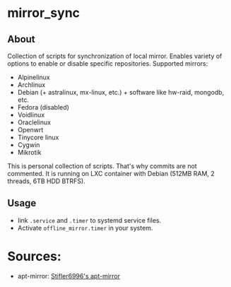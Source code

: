 mirror_sync
===========

## About
Collection of scripts for synchronization of local mirror.
Enables variety of options to enable or disable specific repositories.
Supported mirrors:
* Alpinelinux
* Archlinux
* Debian (+ astralinux, mx-linux, etc.) + software like hw-raid, mongodb, etc.
* Fedora (disabled)
* Voidlinux
* Oraclelinux
* Openwrt
* Tinycore linux
* Cygwin
* Mikrotik

This is personal collection of scripts. That's why commits are not commented.
It is running on LXC container with Debian (512MB RAM, 2 threads, 6TB HDD BTRFS).

## Usage
* link `.service` and `.timer` to systemd service files.
* Activate `offline_mirror.timer` in your system.

# Sources:
* apt-mirror: [Stifler6996's apt-mirror](https://github.com/Stifler6996/apt-mirror)